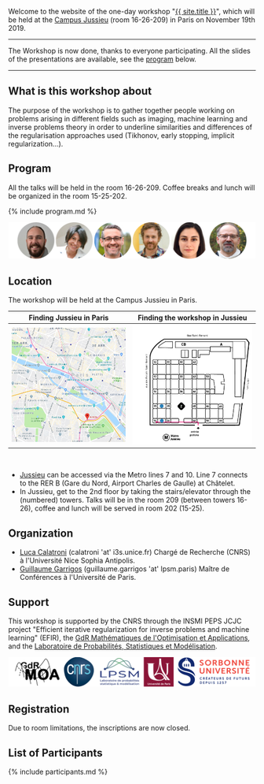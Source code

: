 Welcome to the website of the one-day workshop "[{{ site.title }}](https://invprob-ml-workshop.github.io/)", which will be held at the [Campus Jussieu](https://goo.gl/maps/AgoULSsBeL2beaZo7) (room 16-26-209) in Paris on November 19th 2019.

---------------------------
The Workshop is now done, thanks to everyone participating. All the slides of the presentations are available, see the [program](https://invprob-ml-workshop.github.io/#program) below.

---------------------------

## What is this workshop about

The purpose of the workshop is to gather together people working on problems arising in different fields such as imaging, machine learning and inverse problems theory in order to underline similarities and differences of the regularisation approaches used  (Tikhonov, early stopping, implicit regularization...).


## Program

All the talks will be held in the room 16-26-209. Coffee breaks and lunch will be organized in the room 15-25-202.

{% include program.md %}

![](assets/images/guests2.png)

## Location

The workshop will be held at the Campus Jussieu in Paris.

Finding Jussieu in Paris  |  Finding the workshop in Jussieu
:---------------------------:|:-------------------------:
[<img src="/assets/images/plan-paris.png">](https://goo.gl/maps/AgoULSsBeL2beaZo7) |  ![](assets/images/plan-jussieu.png)

<br/>

- [Jussieu](https://goo.gl/maps/AgoULSsBeL2beaZo7) can be accessed via the Metro lines 7 and 10. Line 7 connects to the RER B (Gare du Nord, Airport Charles de Gaulle) at Châtelet.
- In Jussieu, get to the 2nd floor by taking the stairs/elevator through the (numbered) towers. Talks will be in the room 209 (between towers 16-26), coffee and lunch will be served in room 202 (15-25).

## Organization

- [Luca Calatroni](https://sites.google.com/view/lucacalatroni/home) (calatroni 'at' i3s.unice.fr) Chargé de Recherche (CNRS) à  l'Université Nice Sophia Antipolis.
- [Guillaume Garrigos](http://www.guillaume-garrigos.com/) (guillaume.garrigos 'at' lpsm.paris) Maître de Conférences à l'Université de Paris.

## Support

This workshop is supported by the CNRS through the INSMI PEPS JCJC project "Efficient iterative regularization for inverse problems and machine learning" (EFIR), the [GdR Mathématiques de l'Optimisation et Applications](http://gdrmoa.math.cnrs.fr/), and the [Laboratoire de Probabilités, Statistiques et Modélisation](https://www.lpsm.paris/).

![](assets/images/support_logo3.png)

## Registration

Due to room limitations, the inscriptions are now closed. 

## List of Participants

{% include participants.md %}

